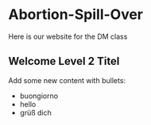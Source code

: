# Abortion-Spill-Over
Here is our website for the DM class

## Welcome Level 2 Titel

Add some new content with bullets:
- buongiorno
- hello
- grüß dich
